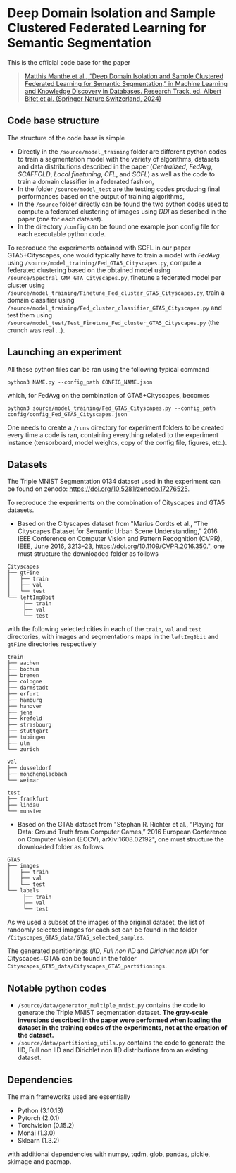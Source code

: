 # Deep Domain Isolation and Sample Clustered Federated Learning for Semantic Segmentation

This is the official code base for the paper 

> [Matthis Manthe et al., “Deep Domain Isolation and Sample Clustered Federated Learning for Semantic Segmentation,” in Machine Learning and Knowledge Discovery in Databases. Research Track, ed. Albert Bifet et al. (Springer Nature Switzerland, 2024)](https://doi.org/10.1007/978-3-031-70359-1_22)
## Code base structure
The structure of the code base is simple
- Directly in the ```/source/model_training``` folder are different python codes to train a segmentation model with the variety of algorithms, datasets and data distributions described in the paper (*Centralized*, *FedAvg*, *SCAFFOLD*, *Local finetuning*, *CFL*, and *SCFL*) as well as the code to train a domain classifier in a federated fashion,
- In the folder ```/source/model_test``` are the testing codes producing final performances based on the output of training algorithms,
- In the ```/source``` folder directly can be found the two python codes used to compute a federated clustering of images using *DDI* as described in the paper (one for each dataset).
- In the directory ```/config``` can be found one example json config file for each executable python code.

To reproduce the experiments obtained with SCFL in our paper GTA5+Cityscapes, one would typically have to train a model with *FedAvg* using ```/source/model_training/Fed_GTA5_Cityscapes.py```, compute a federated clustering based on the obtained model using ```/source/Spectral_GMM_GTA_Cityscapes.py```, finetune a federated model per cluster using ```/source/model_training/Finetune_Fed_cluster_GTA5_Cityscapes.py```, train a domain classifier using ```/source/model_training/Fed_cluster_classifier_GTA5_Cityscapes.py``` and test them using ```/source/model_test/Test_Finetune_Fed_cluster_GTA5_Cityscapes.py``` (the crunch was real ...).

## Launching an experiment
All these python files can be ran using the following typical command

```
python3 NAME.py --config_path CONFIG_NAME.json
```

which, for FedAvg on the combination of GTA5+Cityscapes, becomes 

```
python3 source/model_training/Fed_GTA5_Cityscapes.py --config_path config/config_Fed_GTA5_Cityscapes.json
```

One needs to create a ```/runs``` directory for experiment folders to be created every time a code is ran, containing everything related to the experiment instance (tensorboard, model weights, copy of the config file, figures, etc.).
 
## Datasets
The Triple MNIST Segmentation 0134 dataset used in the experiment can be found on zenodo: https://doi.org/10.5281/zenodo.17276525.

To reproduce the experiments on the combination of Cityscapes and GTA5 datasets.
- Based on the Cityscapes dataset from "Marius Cordts et al., “The Cityscapes Dataset for Semantic Urban Scene Understanding,” 2016 IEEE Conference on Computer Vision and Pattern Recognition (CVPR), IEEE, June 2016, 3213–23, https://doi.org/10.1109/CVPR.2016.350.", one must structure the downloaded folder as follows 
```
Cityscapes
├── gtFine
│   ├── train
│   ├── val
│   └── test
└── leftImg8bit
	 ├── train
 	 ├── val
	 └── test
```

with the following selected cities in each of the ```train```, ```val``` and ```test``` directories, with images and segmentations maps in the ```leftImg8bit``` and ```gtFine``` directories respectively
```
train
├── aachen
├── bochum
├── bremen
├── cologne
├── darmstadt
├── erfurt
├── hamburg
├── hanover
├── jena
├── krefeld
├── strasbourg
├── stuttgart
├── tubingen
├── ulm
└── zurich
```

```
val
├── dusseldorf
├── monchengladbach
└── weimar
```

```
test
├── frankfurt
├── lindau
└── munster
```

- Based on the GTA5 dataset from "Stephan R. Richter et al., “Playing for Data: Ground Truth from Computer Games,” 2016 European Conference on Computer Vision (ECCV), arXiv:1608.02192", one must structure the downloaded folder as follows

```
GTA5
├── images
│   ├── train
│   ├── val
│   └── test
└── labels
	 ├── train
 	 ├── val
	 └── test
```

As we used a subset of the images of the original dataset, the list of randomly selected images for each set can be found in the folder ```/Cityscapes_GTA5_data/GTA5_selected_samples```.

The generated partitionings (*IID*, *Full non IID* and *Dirichlet non IID*) for Cityscapes+GTA5 can be found in the folder ```Cityscapes_GTA5_data/Cityscapes_GTA5_partitionings```.

## Notable python codes
- ```/source/data/generator_multiple_mnist.py``` contains the code to generate the Triple MNIST segmentation dataset. **The gray-scale inversions described in the paper were performed when loading the dataset in the training codes of the experiments, not at the creation of the dataset.**
- ```/source/data/partitioning_utils.py``` contains the code to generate the IID, Full non IID and Dirichlet non IID distributions from an existing dataset.



## Dependencies
The main frameworks used are essentially 
- Python (3.10.13)
- Pytorch (2.0.1)
- Torchvision (0.15.2)
- Monai (1.3.0)
- Sklearn (1.3.2)

with additional dependencies with numpy, tqdm, glob, pandas, pickle, skimage and pacmap.


